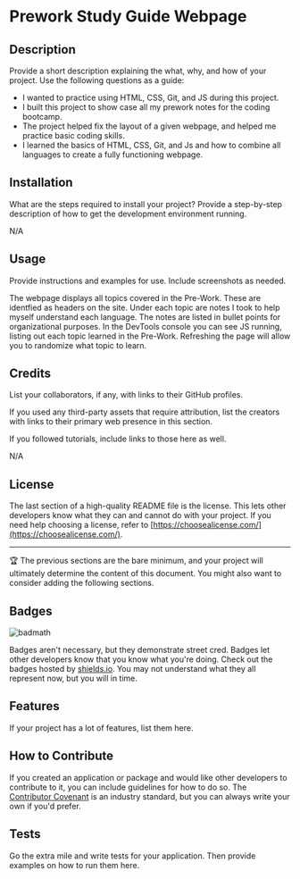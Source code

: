 # Prework Study Guide Webpage

## Description

Provide a short description explaining the what, why, and how of your project. Use the following questions as a guide:

- I wanted to practice using HTML, CSS, Git, and JS during this project.
- I built this project to show case all my prework notes for the coding bootcamp.
- The project helped fix the layout of a given webpage, and helped me practice basic coding skills. 
- I learned the basics of HTML, CSS, Git, and Js and how to combine all languages to create a fully functioning webpage.

## Installation

What are the steps required to install your project? Provide a step-by-step description of how to get the development environment running.

N/A

## Usage

Provide instructions and examples for use. Include screenshots as needed.

The webpage displays all topics covered in the Pre-Work.  These are identfied as headers on the site.  Under each topic are notes I took to help myself understand each language.  The notes are listed in bullet points for organizational purposes.  In the DevTools console you can see JS running, listing out each topic learned in the Pre-Work.  Refreshing the page will allow you to randomize what topic to learn.

## Credits

List your collaborators, if any, with links to their GitHub profiles.

If you used any third-party assets that require attribution, list the creators with links to their primary web presence in this section.

If you followed tutorials, include links to those here as well.

N/A

## License

The last section of a high-quality README file is the license. This lets other developers know what they can and cannot do with your project. If you need help choosing a license, refer to [https://choosealicense.com/](https://choosealicense.com/).

---

🏆 The previous sections are the bare minimum, and your project will ultimately determine the content of this document. You might also want to consider adding the following sections.

## Badges

![badmath](https://img.shields.io/github/languages/top/nielsenjared/badmath)

Badges aren't necessary, but they demonstrate street cred. Badges let other developers know that you know what you're doing. Check out the badges hosted by [shields.io](https://shields.io/). You may not understand what they all represent now, but you will in time.

## Features

If your project has a lot of features, list them here.

## How to Contribute

If you created an application or package and would like other developers to contribute to it, you can include guidelines for how to do so. The [Contributor Covenant](https://www.contributor-covenant.org/) is an industry standard, but you can always write your own if you'd prefer.

## Tests

Go the extra mile and write tests for your application. Then provide examples on how to run them here.